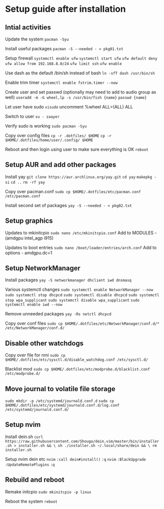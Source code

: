 # Setup guide after installation

## Intial activities

Update the system
`pacman -Syu`

Install useful packages
`pacman -S --needed - < pkg01.txt`

Setup firewall
`systemctl enable ufw`
`systemctl start ufw`
`ufw default deny`
`ufw allow from 192.168.8.0/24`
`ufw limit ssh`
`ufw enable`

Use dash as the default /bin/sh instead of bash
`ln -sfT dash /usr/bin/sh`

Enable trim timer
`systemctl enable fstrim.timer --now`

Create user and set passwd (optionally may need to add to audio group as well)
`useradd -m -G wheel,lp -s /usr/bin/fish {name}`
`passwd {name}`

Let user have sudo
`visudo`
    uncomment %wheel ALL=(ALL) ALL

Switch to user
`su - zaayer`

Verify sudo is working
`sudo pacman -Syu`

Copy over config files
`cp -r .dotfiles/ $HOME`
`cp -r $HOME/.dotfiles/home/user/.config/ $HOME`

Reboot and then login using user to make sure everything is OK
`reboot`

## Setup AUR and add other packages

Install yay
`git clone https://aur.archlinux.org/yay.git`
`cd yay`
`makepkg -si`
`cd ..`
`rm -rf yay`

Copy over pacman.conf
`sudo cp $HOME/.dotfiles/etc/pacman.conf /etc/pacman.conf`

Install second set of packages
`yay -S --needed - < pkg02.txt`

## Setup graphics

Updates to mkinitcpio
`sudo nano /etc/mkinitcpio.conf`
    Add to MODULES - (amdgpu intel_agp i915)

Updates to boot entries
`sudo nano /boot/loader/entries/arch.conf`
    Add to options - amdgpu.dc=1

## Setup NetworkManager

Install packages
`yay -S networkmanager dhclient iwd dnsmasq`

Various systemctl changes
`sudo systemctl enable NetworkManager --now`
`sudo systemctl stop dhcpcd`
`sudo systemctl disable dhcpcd`
`sudo systemctl stop wpa_supplicant`
`sudo systemctl disable wpa_supplicant`
`sudo systemctl enable iwd --now`

Remove unneeded packages
`yay -Rs netctl dhcpcd`

Copy over conf files
`sudo cp $HOME/.dotfiles/etc/NetworkManager/conf.d/* /etc/NetworkManager/conf.d/`

## Disable other watchdogs

Copy over file for nmi
`sudo cp $HOME/.dotfiles/etc/sysctl.d/disable_watchdog.conf /etc/sysctl.d/`

Blacklist mod
`sudo cp $HOME/.dotfiles/etc/modprobe.d/blacklist.conf /etc/modprobe.d/`

## Move journal to volatile file storage

`sudo mkdir -p /etc/systemd/journald.conf.d`
`sudo cp $HOME/.dotfiles/etc/systemd/journald.conf.d/log.conf /etc/systemd/journald.conf.d/`

## Setup nvim

Install dein.sh
`curl https://raw.githubusercontent.com/Shougo/dein.vim/master/bin/installer.sh > installer.sh && \
sh ./installer.sh ~/.local/share/dein && \
rm installer.sh`

Setup nvim dein etc
`nvim`
`:call dein#install()`
`:q`
`nvim`
`:BlackUpgrade`
`:UpdateRemotePlugins`
`:q`

## Rebuild and reboot

Remake initcpio
`sudo mkinitcpio -p linux`

Reboot the system
`reboot`
